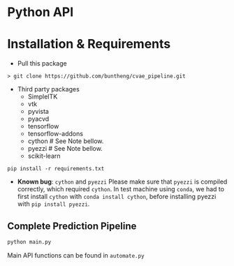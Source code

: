 # Python API 

# Installation & Requirements

- Pull this package
``` shell
> git clone https://github.com/buntheng/cvae_pipeline.git 
```

- Third party packages
    - SimpleITK
    - vtk
    - pyvista
    - pyacvd
    - tensorflow
    - tensorflow-addons
    - cython # See Note bellow.
    - pyezzi # See Note bellow.
    - scikit-learn

```
pip install -r requirements.txt
```

- **Known bug**: `cython` and `pyezzi`
Please make sure that `pyezzi` is compiled correctly, which required `cython`.
In test machine using `conda`, we had to first install `cython` with `conda install cython`, before installing pyezzi with `pip install pyezzi`.

## Complete Prediction Pipeline
```python
python main.py
```

Main API functions can be found in `automate.py`


